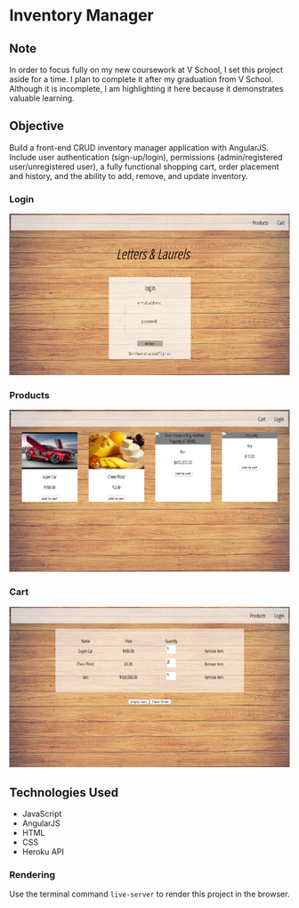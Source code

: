 # Inventory Manager

## Note

In order to focus fully on my new coursework at V School, I set this project aside for a time. I plan to complete it after my graduation from V School. Although it is incomplete, I am highlighting it here because it demonstrates valuable learning.

## Objective

Build a front-end CRUD inventory manager application with AngularJS. Include user authentication (sign-up/login), permissions (admin/registered user/unregistered user), a fully functional shopping cart, order placement and history, and the ability to add, remove, and update inventory.

### Login

![login page](./readme-images/login.png)

### Products

![products page](./readme-images/products.png)

### Cart

![cart page](./readme-images/cart.png)

## Technologies Used

* JavaScript
* AngularJS
* HTML
* CSS
* Heroku API

### Rendering

Use the terminal command `live-server` to render this project in the browser.




